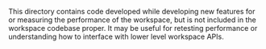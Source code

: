 This directory contains code developed while developing new features for or measuring the
performance of the workspace, but is not included in the workspace codebase proper.
It may be useful for retesting performance or understanding how to interface with lower level
workspace APIs.